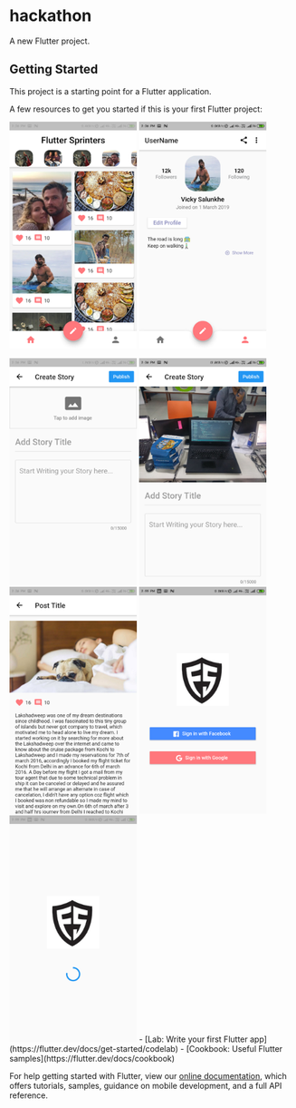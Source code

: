  # hackathon

A new Flutter project.

## Getting Started

This project is a starting point for a Flutter application.

A few resources to get you started if this is your first Flutter project:

<img src="https://github.com/VickySalunkhe/FlutterHackathon/blob/master/2.png" height=400>    <img src="https://github.com/VickySalunkhe/FlutterHackathon/blob/master/1.png" height=400>

<img src="https://github.com/VickySalunkhe/FlutterHackathon/blob/master/3.png" height=400>
<img src="https://github.com/VickySalunkhe/FlutterHackathon/blob/master/4.png" height=400>
<img src="https://github.com/VickySalunkhe/FlutterHackathon/blob/master/5.png" height=400>
<img src="https://github.com/VickySalunkhe/FlutterHackathon/blob/master/6.png" height=400>
<img src="https://github.com/VickySalunkhe/FlutterHackathon/blob/master/7.png" height=400>
- [Lab: Write your first Flutter app](https://flutter.dev/docs/get-started/codelab)
- [Cookbook: Useful Flutter samples](https://flutter.dev/docs/cookbook)

For help getting started with Flutter, view our
[online documentation](https://flutter.dev/docs), which offers tutorials,
samples, guidance on mobile development, and a full API reference.
